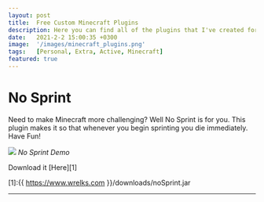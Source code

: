 ```yaml
---
layout: post
title:  Free Custom Minecraft Plugins
description: Here you can find all of the plugins that I've created for Minecraft, all completely free.
date:   2021-2-2 15:00:35 +0300
image:  '/images/minecraft_plugins.png'
tags:   [Personal, Extra, Active, Minecraft]
featured: true
---
```


# No Sprint

Need to make Minecraft more challenging? Well No Sprint is for you. This plugin makes it so
that whenever you begin sprinting you die immediately. Have Fun!

![]({{site.baseurl}}/images/noSprint.gif)
*No Sprint Demo*

Download it [Here][1]

[1]:{{ https://www.wrelks.com }}/downloads/noSprint.jar

<hr>

<!--
# Fast Mobs

Another plugin to further test your skill. Fast Mobs adds a various number of new changes

* Every mob is given speed **five**, making every mob in the game faster than the player
* Mobs are given damage buffs
* Zombies have a **100%** chance to spawn with an Iron Chestplate and Iron Sword
    * Zombies have a **100%** chance to drop their Iron Chestplates
* Creeper Explosions are buffed-->